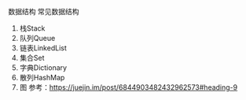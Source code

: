 数据结构
常见数据结构
1. 栈Stack
2. 队列Queue
3. 链表LinkedList
4. 集合Set
5. 字典Dictionary
5. 散列HashMap
7. 图
参考：https://juejin.im/post/6844903482432962573#heading-9

